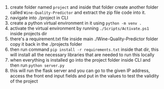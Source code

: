 1. create folder named `project` and inside that folder create another folder called `Wine-Quality-Predictor` and extract the zip file code into it.
2. navigate into ./project in CLI
3. create a python virtual environment in it using `python -m venv .`
4. activate the virtual environment by running `./Scripts/Activate.ps1` inside projects dir
5. there's a requirement.txt file inside main ./Wine-Quality-Predictor folder copy it back in the ./projects folder
6. then run command `pip install -r requirements.txt` inside that dir, this will install all the necessary libraries that are needed to run this locally
7. when everything is installed go into the project folder inside CLI and then run `python server.py`
8. this will run the flask server and you can go to the given IP address, access the front end input fields and put in the values to test the validity of the project
